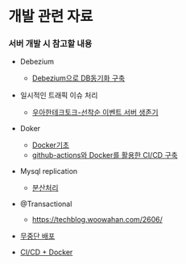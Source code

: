 # 개발 관련 자료

### 서버 개발 시 참고할 내용

* Debezium
  * [Debezium으로 DB동기화 구축](https://medium.com/uplusdevu/debezium%EC%9C%BC%EB%A1%9C-db-synchronization-%EA%B5%AC%EC%B6%95%ED%95%98%EA%B8%B0-1b6fba73010f)

* 일시적인 트래픽 이슈 처리
  * [우아한테크토크-선착순 이벤트 서버 생존기](https://youtu.be/MTSn93rNPPE?si=0TpO_e-vAo2mVEMj)

* Doker
  * [Docker기초](https://www.youtube.com/watch?v=hWPv9LMlme8)
  * [github-actions와 Docker를 활용한 CI/CD 구축](https://velog.io/@leeeeeyeon/Github-Actions%EA%B3%BC-Docker%EC%9D%84-%ED%99%9C%EC%9A%A9%ED%95%9C-CICD-%EA%B5%AC%EC%B6%95)
* Mysql replication
  * [분산처리](https://velog.io/@hyunho058/Mysql-%EB%B6%84%EC%82%B0%EC%B2%98%EB%A6%ACReplication-with-docker) 
* @Transactional
  * https://techblog.woowahan.com/2606/

* [무중단 배포](https://hstory0208.tistory.com/entry/%EB%AC%B4%EC%A4%91%EB%8B%A8-%EB%B0%B0%ED%8F%AC%EB%9E%80-%EB%AC%B4%EC%A4%91%EB%8B%A8-%EB%B0%B0%ED%8F%AC-%EC%A0%84%EB%9E%B5%EC%97%90-%EB%8C%80%ED%95%B4-%EC%95%8C%EC%95%84%EB%B3%B4%EC%9E%90)
* [CI/CD + Docker](https://growth-coder.tistory.com/224)
